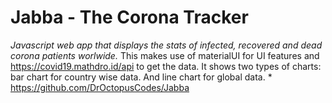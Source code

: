 # Jabba - The Corona Tracker
*Javascript web app that displays the stats of infected, recovered and dead corona patients worlwide.*
This makes use of materialUI for UI features and https://covid19.mathdro.id/api to get the data.
It shows two types of charts: bar chart for country wise data. And line chart for global data. *
https://github.com/DrOctopusCodes/Jabba

